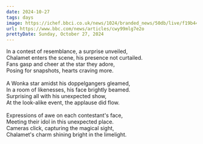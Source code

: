 ```yaml
---
date: 2024-10-27
tags: days
image: https://ichef.bbci.co.uk/news/1024/branded_news/50db/live/f19b4480-94b9-11ef-876e-6777cae93ac1.jpg
url: https://www.bbc.com/news/articles/cwy99mlg7e2o
prettyDate: Sunday, October 27, 2024
---
```

In a contest of resemblance, a surprise unveiled,<br>Chalamet enters the scene, his presence not curtailed.<br>Fans gasp and cheer at the star they adore,<br>Posing for snapshots, hearts craving more.<br><br>A Wonka star amidst his doppelgangers gleamed,<br>In a room of likenesses, his face brightly beamed.<br>Surprising all with his unexpected show,<br>At the look-alike event, the applause did flow.<br><br>Expressions of awe on each contestant's face,<br>Meeting their idol in this unexpected place.<br>Cameras click, capturing the magical sight,<br>Chalamet's charm shining bright in the limelight.